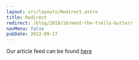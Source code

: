 ```yaml
---
layout: src/layouts/Redirect.astro
title: Redirect
redirect: /blog/2019/10/meet-the-trello-butler/
navMenu: false
pubDate: 2022-09-17
---
```

<div>
Our article feed can be found <a href="/blog/2019/10/meet-the-trello-butler/">here</a>
</div>
